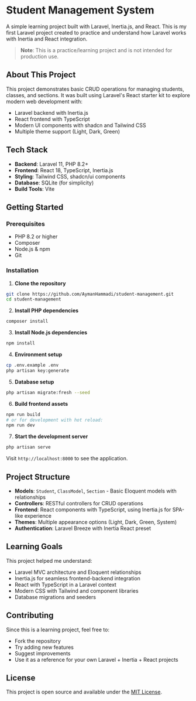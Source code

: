 # Student Management System

A simple learning project built with Laravel, Inertia.js, and React. This is my first Laravel project created to practice and understand how Laravel works with Inertia and React integration.

> **Note**: This is a practice/learning project and is not intended for production use.

## About This Project

This project demonstrates basic CRUD operations for managing students, classes, and sections. It was built using Laravel's React starter kit to explore modern web development with:

- Laravel backend with Inertia.js
- React frontend with TypeScript
- Modern UI components with shadcn and Tailwind CSS
- Multiple theme support (Light, Dark, Green)

## Tech Stack

- **Backend**: Laravel 11, PHP 8.2+
- **Frontend**: React 18, TypeScript, Inertia.js
- **Styling**: Tailwind CSS, shadcn/ui components
- **Database**: SQLite (for simplicity)
- **Build Tools**: Vite

## Getting Started

### Prerequisites
- PHP 8.2 or higher
- Composer
- Node.js & npm
- Git

### Installation

1. **Clone the repository**
```bash
git clone https://github.com/AymanHammadi/student-management.git
cd student-management
```

2. **Install PHP dependencies**
```bash
composer install
```

3. **Install Node.js dependencies**
```bash
npm install
```

4. **Environment setup**
```bash
cp .env.example .env
php artisan key:generate
```

5. **Database setup**
```bash
php artisan migrate:fresh --seed
```

6. **Build frontend assets**
```bash
npm run build
# or for development with hot reload:
npm run dev
```

7. **Start the development server**
```bash
php artisan serve
```

Visit `http://localhost:8000` to see the application.

## Project Structure

- **Models**: `Student`, `ClassModel`, `Section` - Basic Eloquent models with relationships
- **Controllers**: RESTful controllers for CRUD operations
- **Frontend**: React components with TypeScript, using Inertia.js for SPA-like experience
- **Themes**: Multiple appearance options (Light, Dark, Green, System)
- **Authentication**: Laravel Breeze with Inertia React preset

## Learning Goals

This project helped me understand:
- Laravel MVC architecture and Eloquent relationships
- Inertia.js for seamless frontend-backend integration
- React with TypeScript in a Laravel context
- Modern CSS with Tailwind and component libraries
- Database migrations and seeders

## Contributing

Since this is a learning project, feel free to:
- Fork the repository
- Try adding new features
- Suggest improvements
- Use it as a reference for your own Laravel + Inertia + React projects

## License

This project is open source and available under the [MIT License](LICENSE).
